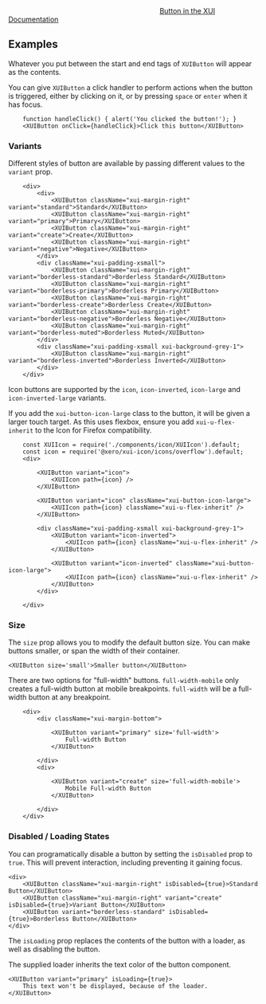 <div class="xui-margin-vertical">
		<svg focusable="false" class="xui-icon xui-icon-inline xui-icon-large xui-icon-color-blue">
			<use xlink:href="#xui-icon-bookmark" role="presentation"/>
		</svg>
		<a href="../section-building-blocks-buttons.html#buttons">Button in the XUI Documentation</a>
</div>

## Examples

Whatever you put between the start and end tags of `XUIButton` will appear as the contents.

You can give `XUIButton` a click handler to perform actions when the button is triggered, either by clicking on it, or by pressing `space` or `enter` when it has focus.

```
	function handleClick() { alert('You clicked the button!'); }
	<XUIButton onClick={handleClick}>Click this button</XUIButton>
```

### Variants

Different styles of button are available by passing different values to the `variant` prop.

```
	<div>
		<div>
			<XUIButton className="xui-margin-right" variant="standard">Standard</XUIButton>
			<XUIButton className="xui-margin-right" variant="primary">Primary</XUIButton>
			<XUIButton className="xui-margin-right" variant="create">Create</XUIButton>
			<XUIButton className="xui-margin-right" variant="negative">Negative</XUIButton>
		</div>
		<div className="xui-padding-xsmall">
			<XUIButton className="xui-margin-right" variant="borderless-standard">Borderless Standard</XUIButton>
			<XUIButton className="xui-margin-right" variant="borderless-primary">Borderless Primary</XUIButton>
			<XUIButton className="xui-margin-right" variant="borderless-create">Borderless Create</XUIButton>
			<XUIButton className="xui-margin-right" variant="borderless-negative">Borderless Negative</XUIButton>
			<XUIButton className="xui-margin-right" variant="borderless-muted">Borderless Muted</XUIButton>
		</div>
		<div className="xui-padding-xsmall xui-background-grey-1">
			<XUIButton className="xui-margin-right" variant="borderless-inverted">Borderless Inverted</XUIButton>
		</div>
	</div>
```

Icon buttons are supported by the `icon`, `icon-inverted`, `icon-large` and `icon-inverted-large` variants.

If you add the `xui-button-icon-large` class to the button, it will be given a larger touch target.
As this uses flexbox, ensure you add `xui-u-flex-inherit` to the Icon for Firefox compatibility.

```
	const XUIIcon = require('./components/icon/XUIIcon').default;
	const icon = require('@xero/xui-icon/icons/overflow').default;
	<div>

		<XUIButton variant="icon">
			<XUIIcon path={icon} />
		</XUIButton>

		<XUIButton variant="icon" className="xui-button-icon-large">
			<XUIIcon path={icon} className="xui-u-flex-inherit" />
		</XUIButton>

		<div className="xui-padding-xsmall xui-background-grey-1">
			<XUIButton variant="icon-inverted">
				<XUIIcon path={icon} className="xui-u-flex-inherit" />
			</XUIButton>

			<XUIButton variant="icon-inverted" className="xui-button-icon-large">
				<XUIIcon path={icon} className="xui-u-flex-inherit" />
			</XUIButton>
		</div>

	</div>
```

### Size

The `size` prop allows you to modify the default button size. You can make buttons smaller, or span the width of their container.

```
<XUIButton size='small'>Smaller button</XUIButton>
```

There are two options for "full-width" buttons. `full-width-mobile` only creates a full-width button at mobile breakpoints. `full-width` will be a full-width button at any breakpoint.

```
	<div>
		<div className="xui-margin-bottom">

			<XUIButton variant="primary" size='full-width'>
				Full-width Button
			</XUIButton>

		</div>
		<div>

			<XUIButton variant="create" size='full-width-mobile'>
				Mobile Full-width Button
			</XUIButton>

		</div>
	</div>
```

### Disabled / Loading States

You can programatically disable a button by setting the `isDisabled` prop to `true`. This will prevent interaction, including preventing it gaining focus.

```
<div>
	<XUIButton className="xui-margin-right" isDisabled={true}>Standard Button</XUIButton>
	<XUIButton className="xui-margin-right" variant="create" isDisabled={true}>Variant Button</XUIButton>
	<XUIButton variant="borderless-standard" isDisabled={true}>Borderless Button</XUIButton>
</div>
```

The `isLoading` prop replaces the contents of the button with a loader, as well as disabling the button.

The supplied loader inherits the text color of the button component.

```
<XUIButton variant="primary" isLoading={true}>
	This text won't be displayed, because of the loader.
</XUIButton>
```
